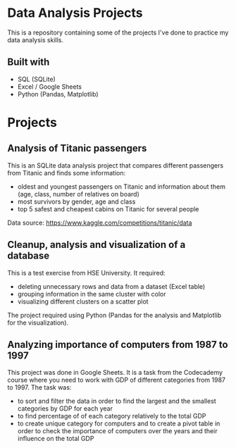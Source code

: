 # Data Analysis Projects
This is a repository containing some of the projects I've done to practice my data analysis skills.
## Built with
- SQL (SQLite)
- Excel / Google Sheets
- Python (Pandas, Matplotlib)
# Projects
## Analysis of Titanic passengers
This is an SQLite data analysis project that compares different passengers from Titanic and finds some information:
- oldest and youngest passengers on Titanic and information about them (age, class, number of relatives on board)
- most survivors by gender, age and class
- top 5 safest and cheapest cabins on Titanic for several people

Data source: https://www.kaggle.com/competitions/titanic/data

## Cleanup, analysis and visualization of a database
This is a test exercise from HSE University. It required: 
- deleting unnecessary rows and data from a dataset (Excel table)
- grouping information in the same cluster with color
- visualizing different clusters on a scatter plot

The project required using Python (Pandas for the analysis and Matplotlib for the visualization).

## Analyzing importance of computers from 1987 to 1997
This project was done in Google Sheets. It is a task from the Codecademy course where you need to work with GDP of different categories from 1987 to 1997. The task was:
- to sort and filter the data in order to find the largest and the smallest categories by GDP for each year
- to find percentage of of each category relatively to the total GDP
- to create unique category for computers and to create a pivot table in order to check the importance of computers over the years and their influence on the total GDP
